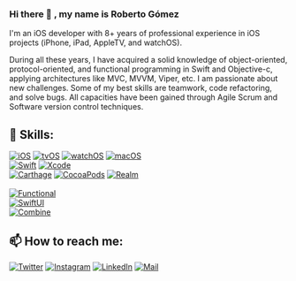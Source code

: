 ### Hi there 👋 , my name is Roberto Gómez
I'm an iOS developer with 8+ years of professional experience in iOS projects (iPhone, iPad, AppleTV, and watchOS). 

During all these years, I have acquired a solid knowledge of object-oriented, protocol-oriented, and functional programming in Swift and Objective-c, applying architectures like MVC, MVVM, Viper, etc. I am passionate about new challenges. Some of my best skills are teamwork, code refactoring, and solve bugs. All capacities have been gained through Agile Scrum and Software version control techniques.


## 📲 Skills:
[![iOS](https://img.shields.io/badge/iOS-101010?style=for-the-badge&logo=apple&logoColor=black&labelColor=e5e7ef)]()
[![tvOS](https://img.shields.io/badge/tvOS-101010?style=for-the-badge&logo=apple&logoColor=black&labelColor=e5e7ef)]()
[![watchOS](https://img.shields.io/badge/watchOS-101010?style=for-the-badge&logo=apple&logoColor=black&labelColor=e5e7ef)]()
[![macOS](https://img.shields.io/badge/macOS-101010?style=for-the-badge&logo=apple&logoColor=black&labelColor=e5e7ef)]()
<br>
[![Swift](https://img.shields.io/badge/Swift-101010?style=for-the-badge&logo=swift&logoColor=white&labelColor=FA7343)]()
[![Xcode](https://img.shields.io/badge/Xcode-101010?style=for-the-badge&logo=xcode&logoColor=F7F7F7&labelColor=007AFF)]()
<br>
[![Carthage](https://img.shields.io/badge/Carthage-101010?style=for-the-badge&logo=loop&logoColor=F7F7F7&labelColor=007AFF)]()
[![CocoaPods](https://img.shields.io/badge/CocoaPods-101010?style=for-the-badge&logo=cocoapods&logoColor=F7F7F7&labelColor=ff0011)]()
[![Realm](https://img.shields.io/badge/Realm-101010?style=for-the-badge&logo=realm&logoColor=F7F7F7&labelColor=192036)]()
<br><br>
[![Functional](https://img.shields.io/badge/Functional_Programming-🎯_Focused...-101010?style=for-the-badge&logo=swift&logoColor=white&labelColor=FA7343)]()<br>
[![SwiftUI](https://img.shields.io/badge/SwiftUI-📖_💡_🚀_Learning...-101010?style=for-the-badge&logo=swift&logoColor=white&labelColor=FA7343)]()<br>
[![Combine](https://img.shields.io/badge/Combine-📖_💡_🚀_Learning...-101010?style=for-the-badge&logo=swift&logoColor=white&labelColor=FA7343)]()

## 📫 How to reach me:
[![Twitter](https://img.shields.io/badge/@rgomezmu-1DA1F2?style=for-the-badge&logo=twitter&logoColor=white&labelColor=101010)](https://twitter.com/rgomezmu)
[![Instagram](https://img.shields.io/badge/@rgomezmu-E4405F?style=for-the-badge&logo=instagram&logoColor=white&labelColor=101010)](https://instagram.com/rgomezmu)
[![LinkedIn](https://img.shields.io/badge/Roberto_Gómez-0077B5?style=for-the-badge&logo=linkedin&logoColor=white&labelColor=101010)](https://www.linkedin.com/in/robertogomezm)
[![Mail](https://img.shields.io/badge/email-D14836?style=for-the-badge&logo=gmail&logoColor=white)](mailto:rob.gomez.mu@gmail.com)
